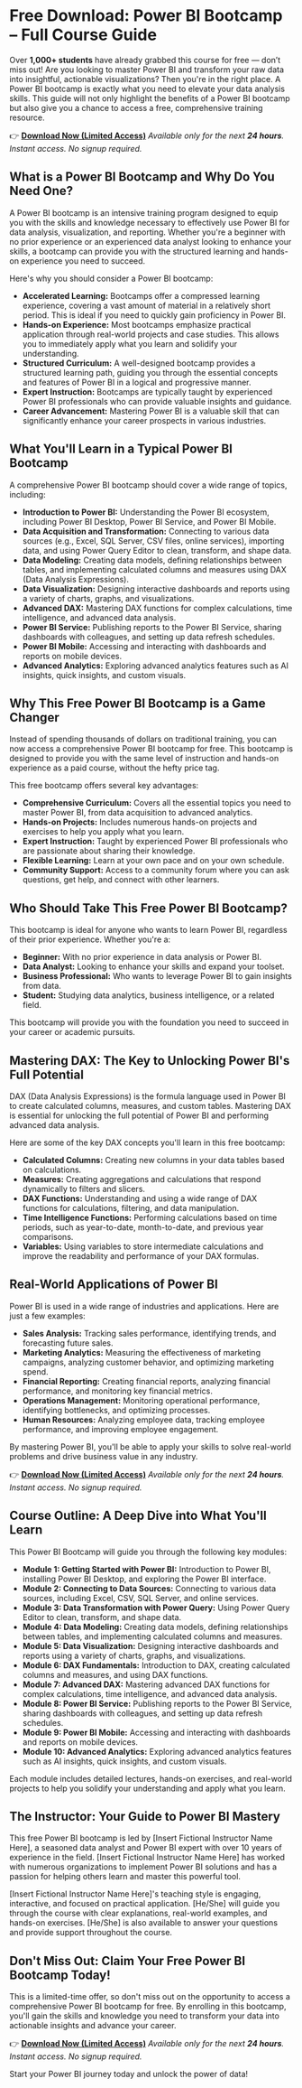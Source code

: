 # Free Download: Power BI Bootcamp – Full Course Guide

Over **1,000+ students** have already grabbed this course for free — don’t miss out! Are you looking to master Power BI and transform your raw data into insightful, actionable visualizations? Then you're in the right place. A Power BI bootcamp is exactly what you need to elevate your data analysis skills. This guide will not only highlight the benefits of a Power BI bootcamp but also give you a chance to access a free, comprehensive training resource.

👉 **[Download Now (Limited Access)](https://udemywork.com/power-bi-bootcamp)**
_Available only for the next **24 hours**. Instant access. No signup required._

## What is a Power BI Bootcamp and Why Do You Need One?

A Power BI bootcamp is an intensive training program designed to equip you with the skills and knowledge necessary to effectively use Power BI for data analysis, visualization, and reporting. Whether you're a beginner with no prior experience or an experienced data analyst looking to enhance your skills, a bootcamp can provide you with the structured learning and hands-on experience you need to succeed.

Here's why you should consider a Power BI bootcamp:

*   **Accelerated Learning:** Bootcamps offer a compressed learning experience, covering a vast amount of material in a relatively short period. This is ideal if you need to quickly gain proficiency in Power BI.
*   **Hands-on Experience:** Most bootcamps emphasize practical application through real-world projects and case studies. This allows you to immediately apply what you learn and solidify your understanding.
*   **Structured Curriculum:** A well-designed bootcamp provides a structured learning path, guiding you through the essential concepts and features of Power BI in a logical and progressive manner.
*   **Expert Instruction:** Bootcamps are typically taught by experienced Power BI professionals who can provide valuable insights and guidance.
*   **Career Advancement:** Mastering Power BI is a valuable skill that can significantly enhance your career prospects in various industries.

## What You'll Learn in a Typical Power BI Bootcamp

A comprehensive Power BI bootcamp should cover a wide range of topics, including:

*   **Introduction to Power BI:** Understanding the Power BI ecosystem, including Power BI Desktop, Power BI Service, and Power BI Mobile.
*   **Data Acquisition and Transformation:** Connecting to various data sources (e.g., Excel, SQL Server, CSV files, online services), importing data, and using Power Query Editor to clean, transform, and shape data.
*   **Data Modeling:** Creating data models, defining relationships between tables, and implementing calculated columns and measures using DAX (Data Analysis Expressions).
*   **Data Visualization:** Designing interactive dashboards and reports using a variety of charts, graphs, and visualizations.
*   **Advanced DAX:** Mastering DAX functions for complex calculations, time intelligence, and advanced data analysis.
*   **Power BI Service:** Publishing reports to the Power BI Service, sharing dashboards with colleagues, and setting up data refresh schedules.
*   **Power BI Mobile:** Accessing and interacting with dashboards and reports on mobile devices.
*   **Advanced Analytics:** Exploring advanced analytics features such as AI insights, quick insights, and custom visuals.

## Why This Free Power BI Bootcamp is a Game Changer

Instead of spending thousands of dollars on traditional training, you can now access a comprehensive Power BI bootcamp for free. This bootcamp is designed to provide you with the same level of instruction and hands-on experience as a paid course, without the hefty price tag.

This free bootcamp offers several key advantages:

*   **Comprehensive Curriculum:** Covers all the essential topics you need to master Power BI, from data acquisition to advanced analytics.
*   **Hands-on Projects:** Includes numerous hands-on projects and exercises to help you apply what you learn.
*   **Expert Instruction:** Taught by experienced Power BI professionals who are passionate about sharing their knowledge.
*   **Flexible Learning:** Learn at your own pace and on your own schedule.
*   **Community Support:** Access to a community forum where you can ask questions, get help, and connect with other learners.

## Who Should Take This Free Power BI Bootcamp?

This bootcamp is ideal for anyone who wants to learn Power BI, regardless of their prior experience. Whether you're a:

*   **Beginner:** With no prior experience in data analysis or Power BI.
*   **Data Analyst:** Looking to enhance your skills and expand your toolset.
*   **Business Professional:** Who wants to leverage Power BI to gain insights from data.
*   **Student:** Studying data analytics, business intelligence, or a related field.

This bootcamp will provide you with the foundation you need to succeed in your career or academic pursuits.

## Mastering DAX: The Key to Unlocking Power BI's Full Potential

DAX (Data Analysis Expressions) is the formula language used in Power BI to create calculated columns, measures, and custom tables. Mastering DAX is essential for unlocking the full potential of Power BI and performing advanced data analysis.

Here are some of the key DAX concepts you'll learn in this free bootcamp:

*   **Calculated Columns:** Creating new columns in your data tables based on calculations.
*   **Measures:** Creating aggregations and calculations that respond dynamically to filters and slicers.
*   **DAX Functions:** Understanding and using a wide range of DAX functions for calculations, filtering, and data manipulation.
*   **Time Intelligence Functions:** Performing calculations based on time periods, such as year-to-date, month-to-date, and previous year comparisons.
*   **Variables:** Using variables to store intermediate calculations and improve the readability and performance of your DAX formulas.

## Real-World Applications of Power BI

Power BI is used in a wide range of industries and applications. Here are just a few examples:

*   **Sales Analysis:** Tracking sales performance, identifying trends, and forecasting future sales.
*   **Marketing Analytics:** Measuring the effectiveness of marketing campaigns, analyzing customer behavior, and optimizing marketing spend.
*   **Financial Reporting:** Creating financial reports, analyzing financial performance, and monitoring key financial metrics.
*   **Operations Management:** Monitoring operational performance, identifying bottlenecks, and optimizing processes.
*   **Human Resources:** Analyzing employee data, tracking employee performance, and improving employee engagement.

By mastering Power BI, you'll be able to apply your skills to solve real-world problems and drive business value in any industry.

👉 **[Download Now (Limited Access)](https://udemywork.com/power-bi-bootcamp)**
_Available only for the next **24 hours**. Instant access. No signup required._

## Course Outline: A Deep Dive into What You'll Learn

This Power BI Bootcamp will guide you through the following key modules:

*   **Module 1: Getting Started with Power BI:** Introduction to Power BI, installing Power BI Desktop, and exploring the Power BI interface.
*   **Module 2: Connecting to Data Sources:** Connecting to various data sources, including Excel, CSV, SQL Server, and online services.
*   **Module 3: Data Transformation with Power Query:** Using Power Query Editor to clean, transform, and shape data.
*   **Module 4: Data Modeling:** Creating data models, defining relationships between tables, and implementing calculated columns and measures.
*   **Module 5: Data Visualization:** Designing interactive dashboards and reports using a variety of charts, graphs, and visualizations.
*   **Module 6: DAX Fundamentals:** Introduction to DAX, creating calculated columns and measures, and using DAX functions.
*   **Module 7: Advanced DAX:** Mastering advanced DAX functions for complex calculations, time intelligence, and advanced data analysis.
*   **Module 8: Power BI Service:** Publishing reports to the Power BI Service, sharing dashboards with colleagues, and setting up data refresh schedules.
*   **Module 9: Power BI Mobile:** Accessing and interacting with dashboards and reports on mobile devices.
*   **Module 10: Advanced Analytics:** Exploring advanced analytics features such as AI insights, quick insights, and custom visuals.

Each module includes detailed lectures, hands-on exercises, and real-world projects to help you solidify your understanding and apply what you learn.

## The Instructor: Your Guide to Power BI Mastery

This free Power BI bootcamp is led by [Insert Fictional Instructor Name Here], a seasoned data analyst and Power BI expert with over 10 years of experience in the field. [Insert Fictional Instructor Name Here] has worked with numerous organizations to implement Power BI solutions and has a passion for helping others learn and master this powerful tool.

[Insert Fictional Instructor Name Here]'s teaching style is engaging, interactive, and focused on practical application. [He/She] will guide you through the course with clear explanations, real-world examples, and hands-on exercises. [He/She] is also available to answer your questions and provide support throughout the course.

## Don't Miss Out: Claim Your Free Power BI Bootcamp Today!

This is a limited-time offer, so don't miss out on the opportunity to access a comprehensive Power BI bootcamp for free. By enrolling in this bootcamp, you'll gain the skills and knowledge you need to transform your data into actionable insights and advance your career.

👉 **[Download Now (Limited Access)](https://udemywork.com/power-bi-bootcamp)**
_Available only for the next **24 hours**. Instant access. No signup required._

Start your Power BI journey today and unlock the power of data!
